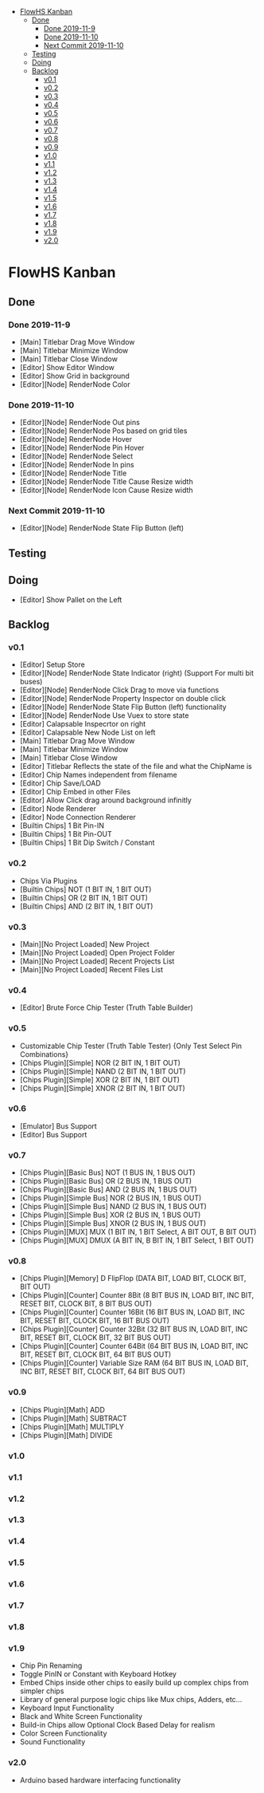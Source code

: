 - [FlowHS Kanban](#FlowHS-Kanban)
  - [Done](#Done)
    - [Done 2019-11-9](#Done-2019-11-9)
    - [Done 2019-11-10](#Done-2019-11-10)
    - [Next Commit 2019-11-10](#Next-Commit-2019-11-10)
  - [Testing](#Testing)
  - [Doing](#Doing)
  - [Backlog](#Backlog)
    - [v0.1](#v01)
    - [v0.2](#v02)
    - [v0.3](#v03)
    - [v0.4](#v04)
    - [v0.5](#v05)
    - [v0.6](#v06)
    - [v0.7](#v07)
    - [v0.8](#v08)
    - [v0.9](#v09)
    - [v1.0](#v10)
    - [v1.1](#v11)
    - [v1.2](#v12)
    - [v1.3](#v13)
    - [v1.4](#v14)
    - [v1.5](#v15)
    - [v1.6](#v16)
    - [v1.7](#v17)
    - [v1.8](#v18)
    - [v1.9](#v19)
    - [v2.0](#v20)

# FlowHS Kanban

## Done
### Done 2019-11-9
* [Main] Titlebar Drag Move Window
* [Main] Titlebar Minimize Window
* [Main] Titlebar Close Window
* [Editor] Show Editor Window
* [Editor] Show Grid in background
* [Editor][Node] RenderNode Color

### Done 2019-11-10
* [Editor][Node] RenderNode Out pins
* [Editor][Node] RenderNode Pos based on grid tiles
* [Editor][Node] RenderNode Hover
* [Editor][Node] RenderNode Pin Hover
* [Editor][Node] RenderNode Select
* [Editor][Node] RenderNode In pins
* [Editor][Node] RenderNode Title
* [Editor][Node] RenderNode Title Cause Resize width
* [Editor][Node] RenderNode Icon Cause Resize width

### Next Commit 2019-11-10
* [Editor][Node] RenderNode State Flip Button (left)

## Testing

## Doing
* [Editor] Show Pallet on the Left

## Backlog
### v0.1
* [Editor] Setup Store
* [Editor][Node] RenderNode State Indicator (right) (Support For multi bit buses)
* [Editor][Node] RenderNode Click Drag to move via functions
* [Editor][Node] RenderNode Property Inspector on double click
* [Editor][Node] RenderNode State Flip Button (left) functionality
* [Editor][Node] RenderNode Use Vuex to store state
* [Editor] Calapsable Inspecrtor on right
* [Editor] Calapsable New Node List on left
* [Main] Titlebar Drag Move Window
* [Main] Titlebar Minimize Window
* [Main] Titlebar Close Window
* [Editor] Titlebar Reflects the state of the file and what the ChipName is
* [Editor] Chip Names independent from filename
* [Editor] Chip Save/LOAD
* [Editor] Chip Embed in other Files
* [Editor] Allow Click drag around background infinitly
* [Editor] Node Renderer
* [Editor] Node Connection Renderer
* [Builtin Chips] 1 Bit Pin-IN
* [Builtin Chips] 1 Bit Pin-OUT
* [Builtin Chips] 1 Bit Dip Switch / Constant

### v0.2
* Chips Via Plugins
* [Builtin Chips] NOT (1 BIT IN, 1 BIT OUT)
* [Builtin Chips] OR (2 BIT IN, 1 BIT OUT)
* [Builtin Chips] AND (2 BIT IN, 1 BIT OUT)

### v0.3
* [Main][No Project Loaded] New Project 
* [Main][No Project Loaded] Open Project Folder
* [Main][No Project Loaded] Recent Projects List
* [Main][No Project Loaded] Recent Files List

### v0.4
* [Editor] Brute Force Chip Tester (Truth Table Builder)

### v0.5
* Customizable Chip Tester (Truth Table Tester) {Only Test Select Pin Combinations}
* [Chips Plugin][Simple] NOR (2 BIT IN, 1 BIT OUT)
* [Chips Plugin][Simple] NAND (2 BIT IN, 1 BIT OUT)
* [Chips Plugin][Simple] XOR (2 BIT IN, 1 BIT OUT)
* [Chips Plugin][Simple] XNOR (2 BIT IN, 1 BIT OUT)

### v0.6
* [Emulator] Bus Support
* [Editor] Bus Support

### v0.7
* [Chips Plugin][Basic Bus] NOT (1 BUS IN, 1 BUS OUT)
* [Chips Plugin][Basic Bus] OR (2 BUS IN, 1 BUS OUT)
* [Chips Plugin][Basic Bus] AND (2 BUS IN, 1 BUS OUT)
* [Chips Plugin][Simple Bus] NOR (2 BUS IN, 1 BUS OUT)
* [Chips Plugin][Simple Bus] NAND (2 BUS IN, 1 BUS OUT)
* [Chips Plugin][Simple Bus] XOR (2 BUS IN, 1 BUS OUT)
* [Chips Plugin][Simple Bus] XNOR (2 BUS IN, 1 BUS OUT)
* [Chips Plugin][MUX] MUX (1 BIT IN, 1 BIT Select, A BIT OUT, B BIT OUT)
* [Chips Plugin][MUX] DMUX (A BIT IN, B BIT IN, 1 BIT Select, 1 BIT OUT)

### v0.8
* [Chips Plugin][Memory] D FlipFlop (DATA BIT, LOAD BIT, CLOCK BIT, BIT OUT)
* [Chips Plugin][Counter] Counter 8Bit (8 BIT BUS IN, LOAD BIT, INC BIT, RESET BIT, CLOCK BIT, 8 BIT BUS OUT)
* [Chips Plugin][Counter] Counter 16Bit (16 BIT BUS IN, LOAD BIT, INC BIT, RESET BIT, CLOCK BIT, 16 BIT BUS OUT)
* [Chips Plugin][Counter] Counter 32Bit (32 BIT BUS IN, LOAD BIT, INC BIT, RESET BIT, CLOCK BIT, 32 BIT BUS OUT)
* [Chips Plugin][Counter] Counter 64Bit (64 BIT BUS IN, LOAD BIT, INC BIT, RESET BIT, CLOCK BIT, 64 BIT BUS OUT)
* [Chips Plugin][Counter] Variable Size RAM (64 BIT BUS IN, LOAD BIT, INC BIT, RESET BIT, CLOCK BIT, 64 BIT BUS OUT)

### v0.9
* [Chips Plugin][Math] ADD
* [Chips Plugin][Math] SUBTRACT
* [Chips Plugin][Math] MULTIPLY
* [Chips Plugin][Math] DIVIDE

### v1.0

### v1.1

### v1.2

### v1.3

### v1.4

### v1.5

### v1.6

### v1.7

### v1.8

### v1.9
* Chip Pin Renaming
* Toggle PinIN or Constant with Keyboard Hotkey
* Embed Chips inside other chips to easily build up complex chips from simpler chips
* Library of general purpose logic chips like Mux chips, Adders, etc...
* Keyboard Input Functionality
* Black and White Screen Functionality
* Build-in Chips allow Optional Clock Based Delay for realism
* Color Screen Functionality
* Sound Functionality

### v2.0
* Arduino based hardware interfacing functionality